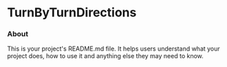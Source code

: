 TurnByTurnDirections
====================

### About

This is your project's README.md file. It helps users understand what your
project does, how to use it and anything else they may need to know.